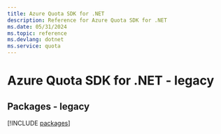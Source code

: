 ```yaml
---
title: Azure Quota SDK for .NET
description: Reference for Azure Quota SDK for .NET
ms.date: 05/31/2024
ms.topic: reference
ms.devlang: dotnet
ms.service: quota
---
```

# Azure Quota SDK for .NET - legacy
## Packages - legacy
[!INCLUDE [packages](quota-index.md)]